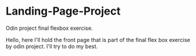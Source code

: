 # Landing-Page-Project
Odin project final flexbox exercise.


Hello, here I'll hold the front page that is part of the final flex box exercise by odin project.
I'll try to do my best.

